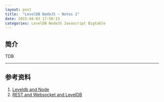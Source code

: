 ```yaml
---
layout: post
title:  "LevelDB NodeJS - Notes 1"
date: 2015-04-03 17:50:13
categories: LevelDB NodeJS Javascript Bigtable
---
```

## 简介
TDB

***

## 参考资料
1. [Leveldb and Node](http://dailyjs.com/2013/04/19/leveldb-and-node-1/)
2. [REST and Websocket and LevelDB](http://procbits.com/2014/01/06/poor-mans-firebase-leveldb-rest-and-websockets)


